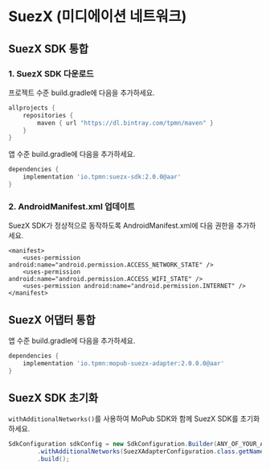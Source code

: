# **SuezX (미디에이션 네트워크)**

## SuezX SDK 통합
### 1. SuezX SDK 다운로드
프로젝트 수준 build.gradle에 다음을 추가하세요.
~~~groovy
allprojects {
    repositories {
        maven { url "https://dl.bintray.com/tpmn/maven" }
    }
}
~~~
앱 수준 build.gradle에 다음을 추가하세요.
~~~groovy
dependencies {
    implementation 'io.tpmn:suezx-sdk:2.0.0@aar'
}
~~~

### 2. AndroidManifest.xml 업데이트
SuezX SDK가 정상적으로 동작하도록 AndroidManifest.xml에 다음 권한을 추가하세요.
~~~
<manifest>
    <uses-permission android:name="android.permission.ACCESS_NETWORK_STATE" />
    <uses-permission android:name="android.permission.ACCESS_WIFI_STATE" />
    <uses-permission android:name="android.permission.INTERNET" />
</manifest>
~~~

## SuezX 어댑터 통합
앱 수준 build.gradle에 다음을 추가하세요.
~~~groovy
dependencies {
    implementation 'io.tpmn:mopub-suezx-adapter:2.0.0.0@aar'
}
~~~

## SuezX SDK 초기화
`withAdditionalNetworks()`를 사용하여 MoPub SDK와 함께 SuezX SDK를 초기화하세요. 
~~~java
SdkConfiguration sdkConfig = new SdkConfiguration.Builder(ANY_OF_YOUR_AD_UNIT_IDS_HERE) 
        .withAdditionalNetworks(SuezXAdapterConfiguration.class.getName())
        .build();
~~~
